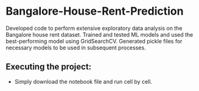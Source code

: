 # Bangalore-House-Rent-Prediction

Developed code to perform extensive exploratory data analysis on the Bangalore house rent dataset.
Trained and tested ML models and used the best-performing model using GridSearchCV.
Generated pickle files for necessary models to be used in subsequent processes.

## Executing the project:
  
  - Simply download the notebook file and run cell by cell.


